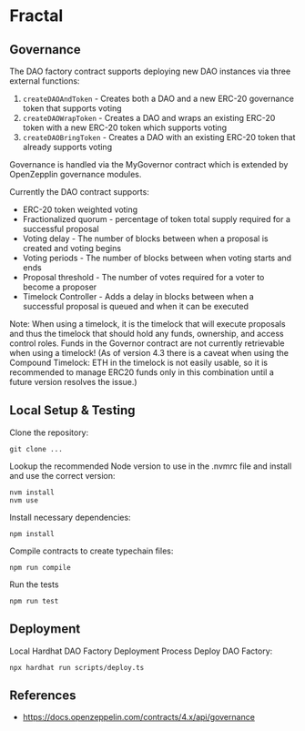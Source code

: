 # Fractal

## Governance

The DAO factory contract supports deploying new DAO instances via three external functions:
  1) `createDAOAndToken` - Creates both a DAO and a new ERC-20 governance token that supports voting
  2) `createDAOWrapToken` - Creates a DAO and wraps an existing ERC-20 token with a new ERC-20 token which supports voting
  3) `createDAOBringToken` - Creates a DAO with an existing ERC-20 token that already supports voting

Governance is handled via the MyGovernor contract which is extended by OpenZepplin governance modules.

Currently the DAO contract supports:
- ERC-20 token weighted voting
- Fractionalized quorum - percentage of token total supply required for a successful proposal
- Voting delay - The number of blocks between when a proposal is created and voting begins
- Voting periods - The number of blocks between when voting starts and ends
- Proposal threshold - The number of votes required for a voter to become a proposer
- Timelock Controller - Adds a delay in blocks between when a successful proposal is queued and when it can be executed

Note: When using a timelock, it is the timelock that will execute proposals and thus the timelock that should hold any funds, ownership, and access control roles. Funds in the Governor contract are not currently retrievable when using a timelock! (As of version 4.3 there is a caveat when using the Compound Timelock: ETH in the timelock is not easily usable, so it is recommended to manage ERC20 funds only in this combination until a future version resolves the issue.)

## Local Setup & Testing

Clone the repository:
```shell
git clone ...
```

Lookup the recommended Node version to use in the .nvmrc file and install and use the correct version:
```shell
nvm install 
nvm use
```

Install necessary dependencies:
```shell
npm install
```

Compile contracts to create typechain files:
```shell
npm run compile
```

Run the tests
```shell
npm run test
```

## Deployment

Local Hardhat DAO Factory Deployment Process 
Deploy DAO Factory:
```shell
npx hardhat run scripts/deploy.ts
```

## References
- https://docs.openzeppelin.com/contracts/4.x/api/governance
